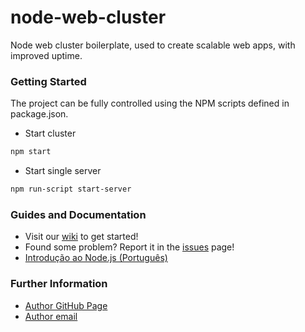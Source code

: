node-web-cluster
================

Node web cluster boilerplate, used to create scalable web apps, with improved uptime. 

### Getting Started

The project can be fully controlled using the NPM scripts defined in package.json.

* Start cluster
```sh
npm start
```

* Start single server
```sh
npm run-script start-server
```

### Guides and Documentation

* Visit our [wiki](https://github.com/luiseduardobrito/node-web-cluster/wiki) to get started!
* Found some problem? Report it in the [issues](https://github.com/luiseduardobrito/node-web-cluster/issues) page!
* [Introdução ao Node.js (Português)](https://github.com/luiseduardobrito/node-web-cluster/wiki/Introdu%C3%A7%C3%A3o-ao-Node.js)

### Further Information
* [Author GitHub Page](http://luiseduardobrito.github.io)
* [Author email](mailto:luiseduardo14@gmail.com)
